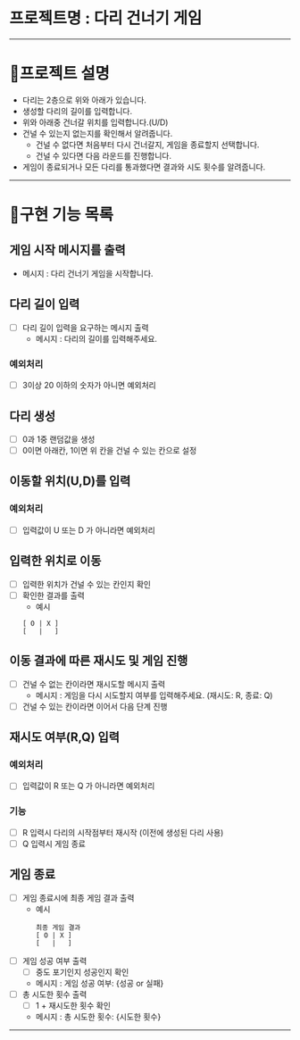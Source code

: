 # 프로젝트명 : 다리 건너기 게임

---

# 📖프로젝트 설명
- 다리는 2층으로 위와 아래가 있습니다.
- 생성할 다리의 길이를 입력합니다.
- 위와 아래중 건너갈 위치를 입력합니다.(U/D)
- 건널 수 있는지 없는지를 확인해서 알려줍니다.
  - 건널 수 없다면 처음부터 다시 건너갈지, 게임을 종료할지 선택합니다.
  - 건널 수 있다면 다음 라운드를 진행합니다.
- 게임이 종료되거나 모든 다리를 통과했다면 결과와 시도 횟수를 알려줍니다.

---

# 📄구현 기능 목록

## 게임 시작 메시지를 출력
- 메시지 : 다리 건너기 게임을 시작합니다.
## 다리 길이 입력
- [ ] 다리 길이 입력을 요구하는 메시지 출력
  - 메시지 : 다리의 길이를 입력해주세요.
### 예외처리
- [ ] 3이상 20 이하의 숫자가 아니면 예외처리

## 다리 생성
- [ ] 0과 1중 랜덤값을 생성
- [ ] 0이면 아래칸, 1이면 위 칸을 건널 수 있는 칸으로 설정

## 이동할 위치(U,D)를 입력
### 예외처리
- [ ] 입력값이 U 또는 D 가 아니라면 예외처리

## 입력한 위치로 이동
- [ ] 입력한 위치가 건널 수 있는 칸인지 확인
- [ ] 확인한 결과를 출력
  - 예시
  ``` 
  [ O | X ]
  [   |   ]
  ```
## 이동 결과에 따른 재시도 및 게임 진행
- [ ] 건널 수 없는 칸이라면 재시도할 메시지 출력
  - 메시지 : 게임을 다시 시도할지 여부를 입력해주세요. (재시도: R, 종료: Q)
- [ ] 건널 수 있는 칸이라면 이어서 다음 단계 진행

## 재시도 여부(R,Q) 입력
### 예외처리
- [ ] 입력값이 R 또는 Q 가 아니라면 예외처리

### 기능
- [ ] R 입력시 다리의 시작점부터 재시작 (이전에 생성된 다리 사용)
- [ ] Q 입력시 게임 종료

## 게임 종료
- [ ] 게임 종료시에 최종 게임 결과 출력
  - 예시
    ``` 
    최종 게임 결과
    [ O | X ]
    [   |   ]
    ```
- [ ] 게임 성공 여부 출력
  - [ ] 중도 포기인지 성공인지 확인
  - 메시지 : 게임 성공 여부: {성공 or 실패}
- [ ] 총 시도한 횟수 출력
  - [ ] 1 + 재시도한 횟수 확인
  - 메시지 : 총 시도한 횟수: {시도한 횟수}
---


